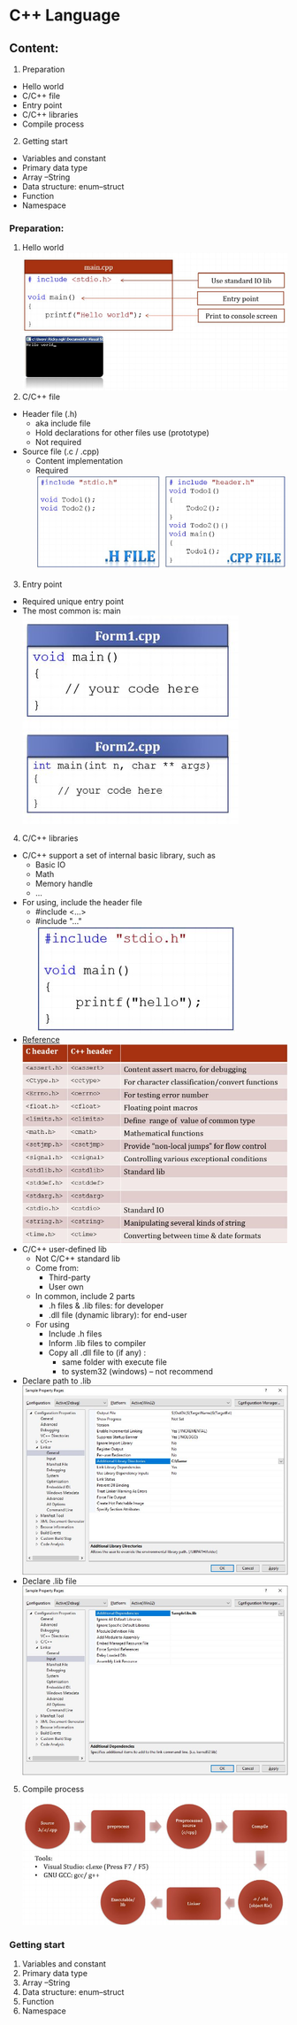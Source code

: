 # C++ Language
## Content:
1. Preparation
- Hello world
- C/C++ file
- Entry point 
- C/C++ libraries
- Compile process
2. Getting start
- Variables and constant
- Primary data type
- Array –String
- Data structure: enum–struct
- Function
- Namespace

### Preparation:
1. Hello world<br />
![helloworld](image.png)
2. C/C++ file
- Header file (.h)
    - aka include file
    - Hold declarations for other files use
(prototype)
    - Not required
- Source file (.c / .cpp)
    - Content implementation
    - Required <br />
![files](image-1.png)
3. Entry point 
- Required unique entry point
- The most common is: main<br />
![alt text](image-2.png)
4. C/C++ libraries
- C/C++ support a set of internal basic library, such as
    - Basic IO
    - Math
    - Memory handle
    - …
- For using, include the header file
    - #include <…>
    - #include "…"<br /> 
![alt text](image-3.png)
- [Reference](http://www.cplusplus.com/reference/)<br />
![alt text](image-4.png)
- C/C++ user-defined lib
    - Not C/C++ standard lib
    - Come from:
        - Third-party
        - User own
    - In common, include 2 parts
        - .h files & .lib files: for developer
        - .dll file (dynamic library): for end-user
    - For using
        - Include .h files
        - Inform .lib files to compiler
        - Copy all .dll file to (if any) :
            - same folder with execute file
            - to system32 (windows) – not recommend
- Declare path to .lib<br />
![alt text](image-5.png)
- Declare .lib file<br />
![alt text](image-6.png)
5. Compile process<br />
![alt text](image-7.png)
### Getting start
1. Variables and constant
2. Primary data type
3. Array –String
4. Data structure: enum–struct
5. Function
6. Namespace